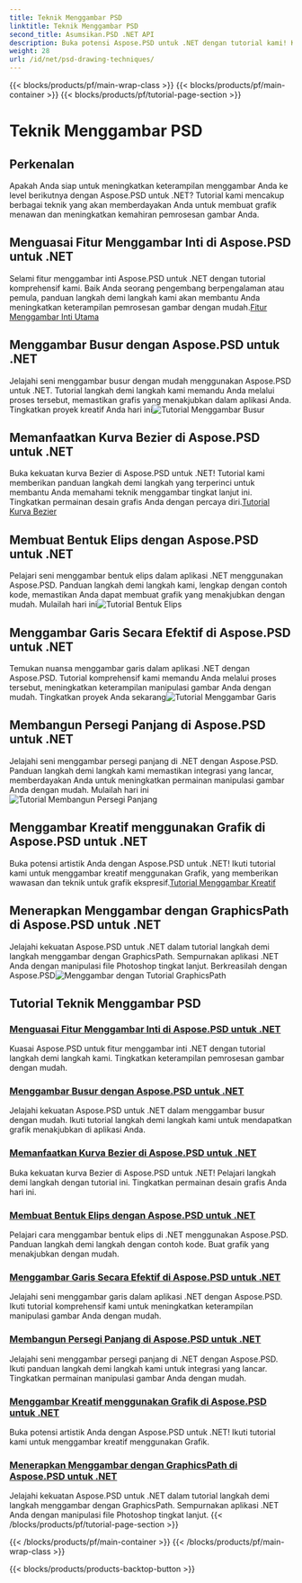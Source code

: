 ```yaml
---
title: Teknik Menggambar PSD
linktitle: Teknik Menggambar PSD
second_title: Asumsikan.PSD .NET API
description: Buka potensi Aspose.PSD untuk .NET dengan tutorial kami! Kuasai fitur menggambar inti, buat grafik menakjubkan, dan tingkatkan keterampilan manipulasi gambar Anda.
weight: 28
url: /id/net/psd-drawing-techniques/
---
```


{{< blocks/products/pf/main-wrap-class >}}
{{< blocks/products/pf/main-container >}}
{{< blocks/products/pf/tutorial-page-section >}}

# Teknik Menggambar PSD


## Perkenalan

Apakah Anda siap untuk meningkatkan keterampilan menggambar Anda ke level berikutnya dengan Aspose.PSD untuk .NET? Tutorial kami mencakup berbagai teknik yang akan memberdayakan Anda untuk membuat grafik menawan dan meningkatkan kemahiran pemrosesan gambar Anda.

## Menguasai Fitur Menggambar Inti di Aspose.PSD untuk .NET

 Selami fitur menggambar inti Aspose.PSD untuk .NET dengan tutorial komprehensif kami. Baik Anda seorang pengembang berpengalaman atau pemula, panduan langkah demi langkah kami akan membantu Anda meningkatkan keterampilan pemrosesan gambar dengan mudah.[Fitur Menggambar Inti Utama](./mastering-core-drawing-features/)

## Menggambar Busur dengan Aspose.PSD untuk .NET

 Jelajahi seni menggambar busur dengan mudah menggunakan Aspose.PSD untuk .NET. Tutorial langkah demi langkah kami memandu Anda melalui proses tersebut, memastikan grafis yang menakjubkan dalam aplikasi Anda. Tingkatkan proyek kreatif Anda hari ini![Tutorial Menggambar Busur](./drawing-arcs/)

## Memanfaatkan Kurva Bezier di Aspose.PSD untuk .NET

 Buka kekuatan kurva Bezier di Aspose.PSD untuk .NET! Tutorial kami memberikan panduan langkah demi langkah yang terperinci untuk membantu Anda memahami teknik menggambar tingkat lanjut ini. Tingkatkan permainan desain grafis Anda dengan percaya diri.[Tutorial Kurva Bezier](./utilizing-bezier-curves/)

## Membuat Bentuk Elips dengan Aspose.PSD untuk .NET

 Pelajari seni menggambar bentuk elips dalam aplikasi .NET menggunakan Aspose.PSD. Panduan langkah demi langkah kami, lengkap dengan contoh kode, memastikan Anda dapat membuat grafik yang menakjubkan dengan mudah. Mulailah hari ini![Tutorial Bentuk Elips](./creating-elliptical-shapes/)

## Menggambar Garis Secara Efektif di Aspose.PSD untuk .NET

 Temukan nuansa menggambar garis dalam aplikasi .NET dengan Aspose.PSD. Tutorial komprehensif kami memandu Anda melalui proses tersebut, meningkatkan keterampilan manipulasi gambar Anda dengan mudah. Tingkatkan proyek Anda sekarang![Tutorial Menggambar Garis](./drawing-lines-effectively/)

## Membangun Persegi Panjang di Aspose.PSD untuk .NET

Jelajahi seni menggambar persegi panjang di .NET dengan Aspose.PSD. Panduan langkah demi langkah kami memastikan integrasi yang lancar, memberdayakan Anda untuk meningkatkan permainan manipulasi gambar Anda dengan mudah. Mulailah hari ini![Tutorial Membangun Persegi Panjang](./constructing-rectangles/)

## Menggambar Kreatif menggunakan Grafik di Aspose.PSD untuk .NET

 Buka potensi artistik Anda dengan Aspose.PSD untuk .NET! Ikuti tutorial kami untuk menggambar kreatif menggunakan Grafik, yang memberikan wawasan dan teknik untuk grafik ekspresif.[Tutorial Menggambar Kreatif](./creative-drawing-using-graphics/)

## Menerapkan Menggambar dengan GraphicsPath di Aspose.PSD untuk .NET

 Jelajahi kekuatan Aspose.PSD untuk .NET dalam tutorial langkah demi langkah menggambar dengan GraphicsPath. Sempurnakan aplikasi .NET Anda dengan manipulasi file Photoshop tingkat lanjut. Berkreasilah dengan Aspose.PSD![Menggambar dengan Tutorial GraphicsPath](./implementing-drawing-with-graphicspath/)

## Tutorial Teknik Menggambar PSD
### [Menguasai Fitur Menggambar Inti di Aspose.PSD untuk .NET](./mastering-core-drawing-features/)
Kuasai Aspose.PSD untuk fitur menggambar inti .NET dengan tutorial langkah demi langkah kami. Tingkatkan keterampilan pemrosesan gambar dengan mudah.
### [Menggambar Busur dengan Aspose.PSD untuk .NET](./drawing-arcs/)
Jelajahi kekuatan Aspose.PSD untuk .NET dalam menggambar busur dengan mudah. Ikuti tutorial langkah demi langkah kami untuk mendapatkan grafik menakjubkan di aplikasi Anda.
### [Memanfaatkan Kurva Bezier di Aspose.PSD untuk .NET](./utilizing-bezier-curves/)
Buka kekuatan kurva Bezier di Aspose.PSD untuk .NET! Pelajari langkah demi langkah dengan tutorial ini. Tingkatkan permainan desain grafis Anda hari ini.
### [Membuat Bentuk Elips dengan Aspose.PSD untuk .NET](./creating-elliptical-shapes/)
Pelajari cara menggambar bentuk elips di .NET menggunakan Aspose.PSD. Panduan langkah demi langkah dengan contoh kode. Buat grafik yang menakjubkan dengan mudah.
### [Menggambar Garis Secara Efektif di Aspose.PSD untuk .NET](./drawing-lines-effectively/)
Jelajahi seni menggambar garis dalam aplikasi .NET dengan Aspose.PSD. Ikuti tutorial komprehensif kami untuk meningkatkan keterampilan manipulasi gambar Anda dengan mudah.
### [Membangun Persegi Panjang di Aspose.PSD untuk .NET](./constructing-rectangles/)
Jelajahi seni menggambar persegi panjang di .NET dengan Aspose.PSD. Ikuti panduan langkah demi langkah kami untuk integrasi yang lancar. Tingkatkan permainan manipulasi gambar Anda dengan mudah.
### [Menggambar Kreatif menggunakan Grafik di Aspose.PSD untuk .NET](./creative-drawing-using-graphics/)
Buka potensi artistik Anda dengan Aspose.PSD untuk .NET! Ikuti tutorial kami untuk menggambar kreatif menggunakan Grafik.
### [Menerapkan Menggambar dengan GraphicsPath di Aspose.PSD untuk .NET](./implementing-drawing-with-graphicspath/)
Jelajahi kekuatan Aspose.PSD untuk .NET dalam tutorial langkah demi langkah menggambar dengan GraphicsPath. Sempurnakan aplikasi .NET Anda dengan manipulasi file Photoshop tingkat lanjut.
{{< /blocks/products/pf/tutorial-page-section >}}

{{< /blocks/products/pf/main-container >}}
{{< /blocks/products/pf/main-wrap-class >}}

{{< blocks/products/products-backtop-button >}}
